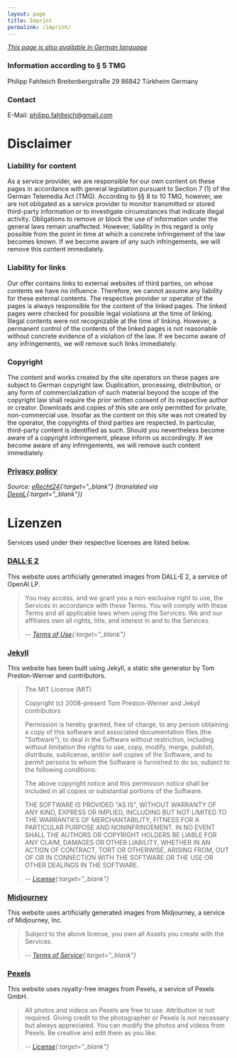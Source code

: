 ```yaml
---
layout: page
title: Imprint
permalink: /imprint/
---
```

 
 *[This page is also available in German language](/impressum)*

### Information according to § 5 TMG

Philipp Fahlteich
Breitenbergstraße 29
86842 Türkheim
Germany

### Contact

E-Mail: [philipp.fahlteich@gmail.com](mailto:philipp.fahlteich@gmail.com)

# Disclaimer

### Liability for content

As a service provider, we are responsible for our own content on these pages in accordance with general legislation pursuant to Section 7 (1) of the German Telemedia Act (TMG). According to §§ 8 to 10 TMG, however, we are not obligated as a service provider to monitor transmitted or stored third-party information or to investigate circumstances that indicate illegal activity. Obligations to remove or block the use of information under the general laws remain unaffected. However, liability in this regard is only possible from the point in time at which a concrete infringement of the law becomes known. If we become aware of any such infringements, we will remove this content immediately.

### Liability for links

Our offer contains links to external websites of third parties, on whose contents we have no influence. Therefore, we cannot assume any liability for these external contents. The respective provider or operator of the pages is always responsible for the content of the linked pages. The linked pages were checked for possible legal violations at the time of linking. Illegal contents were not recognizable at the time of linking. However, a permanent control of the contents of the linked pages is not reasonable without concrete evidence of a violation of the law. If we become aware of any infringements, we will remove such links immediately.

### Copyright

The content and works created by the site operators on these pages are subject to German copyright law. Duplication, processing, distribution, or any form of commercialization of such material beyond the scope of the copyright law shall require the prior written consent of its respective author or creator. Downloads and copies of this site are only permitted for private, non-commercial use. Insofar as the content on this site was not created by the operator, the copyrights of third parties are respected. In particular, third-party content is identified as such. Should you nevertheless become aware of a copyright infringement, please inform us accordingly. If we become aware of any infringements, we will remove such content immediately.

### [Privacy policy](/privacy-policy)

*Source: [eRecht24](http://www.e-recht24.de){:target="_blank"} (translated via [DeepL](https://www.deepl.com/de/translator){:target="_blank"})*

# Lizenzen

Services used under their respective licenses are listed below.

### [DALL·E 2](https://labs.openai.com)

This website uses artificially generated images from DALL-E 2, a service of OpenAI LP.

> You may access, and we grant you a non-exclusive right to use, the Services in accordance with these Terms. You will comply with these Terms and all applicable laws when using the Services. We and our affiliates own all rights, title, and interest in and to the Services.
>
> -- <cite>[Terms of Use](https://openai.com/api/policies/terms){:target="_blank"}</cite>

### [Jekyll](https://jekyllrb.com)

This website has been built using Jekyll, a static site generator by Tom Preston-Werner and contributors.

> The MIT License (MIT)
> 
> Copyright (c) 2008-present Tom Preston-Werner and Jekyll contributors
> 
> Permission is hereby granted, free of charge, to any person obtaining a copy
of this software and associated documentation files (the "Software"), to deal
in the Software without restriction, including without limitation the rights
to use, copy, modify, merge, publish, distribute, sublicense, and/or sell
copies of the Software, and to permit persons to whom the Software is
furnished to do so, subject to the following conditions:
> 
> The above copyright notice and this permission notice shall be included in all
copies or substantial portions of the Software.
> 
> THE SOFTWARE IS PROVIDED "AS IS", WITHOUT WARRANTY OF ANY KIND, EXPRESS OR
IMPLIED, INCLUDING BUT NOT LIMITED TO THE WARRANTIES OF MERCHANTABILITY,
FITNESS FOR A PARTICULAR PURPOSE AND NONINFRINGEMENT. IN NO EVENT SHALL THE
AUTHORS OR COPYRIGHT HOLDERS BE LIABLE FOR ANY CLAIM, DAMAGES OR OTHER
LIABILITY, WHETHER IN AN ACTION OF CONTRACT, TORT OR OTHERWISE, ARISING FROM,
OUT OF OR IN CONNECTION WITH THE SOFTWARE OR THE USE OR OTHER DEALINGS IN THE
SOFTWARE.
>
> -- <cite>[License](https://github.com/jekyll/jekyll/blob/master/LICENSE){:target="_blank"}</cite>

### [Midjourney](https://midjourney.com)

This website uses artificially generated images from Midjourney, a service of Midjourney, Inc.

> Subject to the above license, you own all Assets you create with the Services.
>
> -- <cite>[Terms of Service](https://midjourney.gitbook.io/docs/terms-of-service#4.-copyright-and-trademark){:target="_blank"}</cite>

### [Pexels](https://www.pexels.com)

This website uses royalty-free images from Pexels, a service of Pexels GmbH.

> All photos and videos on Pexels are free to use.
> Attribution is not required. Giving credit to the photographer or Pexels is not necessary but always appreciated.
> You can modify the photos and videos from Pexels. Be creative and edit them as you like.
>
> -- <cite>[License](https://www.pexels.com/license){:target="_blank"}</cite>